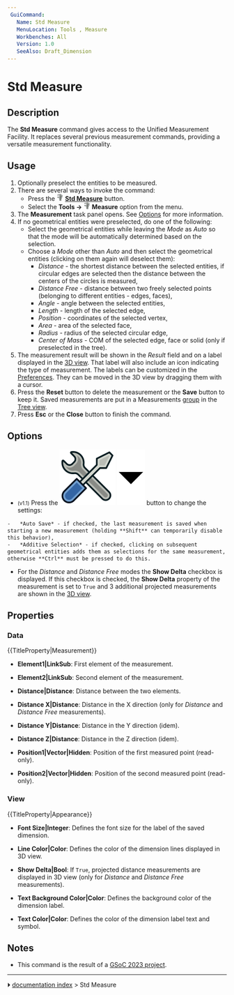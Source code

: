 ```yaml
---
 GuiCommand:
   Name: Std Measure
   MenuLocation: Tools , Measure
   Workbenches: All
   Version: 1.0
   SeeAlso: Draft_Dimension
---
```


# Std Measure

## Description

The **Std Measure** command gives access to the Unified Measurement Facility. It replaces several previous measurement commands, providing a versatile measurement functionality.

## Usage

1.  Optionally preselect the entities to be measured.
2.  There are several ways to invoke the command:
    -   Press the **<img src="images/Std_Measure.svg" width=16px> [Std Measure](Std_Measure.md)** button.
    -   Select the **Tools → <img src="images/Std_Measure.svg" width=16px> Measure** option from the menu.
3.  The **Measurement** task panel opens. See [Options](#Options.md) for more information.
4.  If no geometrical entities were preselected, do one of the following:
    -   Select the geometrical entities while leaving the *Mode* as *Auto* so that the mode will be automatically determined based on the selection.
    -   Choose a *Mode* other than *Auto* and then select the geometrical entities (clicking on them again will deselect them):
        -   *Distance* - the shortest distance between the selected entities, if circular edges are selected then the distance between the centers of the circles is measured,
        -   *Distance Free* - distance between two freely selected points (belonging to different entities - edges, faces),
        -   *Angle* - angle between the selected entities,
        -   *Length* - length of the selected edge,
        -   *Position* - coordinates of the selected vertex,
        -   *Area* - area of the selected face,
        -   *Radius* - radius of the selected circular edge,
        -   *Center of Mass* - COM of the selected edge, face or solid (only if preselected in the tree).
5.  The measurement result will be shown in the *Result* field and on a label displayed in the [3D view](3D_view.md). That label will also include an icon indicating the type of measurement. The labels can be customized in the [Preferences](Preferences_Editor.md). They can be moved in the 3D view by dragging them with a cursor.
6.  Press the **Reset** button to delete the measurement or the **Save** button to keep it. Saved measurements are put in a Measurements [group](Std_Group.md) in the [Tree view](Tree_view.md).
7.  Press **Esc** or the **Close** button to finish the command.

## Options

-    <small>(v1.1)</small> Press the **<img src="images/Preferences-system.svg" width=x16px> <img src="images/Toolbar_flyout_arrow.svg" width=x16px>** button to change the settings:

    -   *Auto Save* - if checked, the last measurement is saved when starting a new measurement (holding **Shift** can temporarily disable this behavior),
    -   *Additive Selection* - if checked, clicking on subsequent geometrical entities adds them as selections for the same measurement, otherwise **Ctrl** must be pressed to do this.

-   For the *Distance* and *Distance Free* modes the **Show Delta** checkbox is displayed. If this checkbox is checked, the **Show Delta** property of the measurement is set to `True` and 3 additional projected measurements are shown in the [3D view](3D_view.md).

## Properties

### Data


{{TitleProperty|Measurement}}

-    **Element1|LinkSub**: First element of the measurement.

-    **Element2|LinkSub**: Second element of the measurement.

-    **Distance|Distance**: Distance between the two elements.

-    **Distance X|Distance**: Distance in the X direction (only for *Distance* and *Distance Free* measurements).

-    **Distance Y|Distance**: Distance in the Y direction (idem).

-    **Distance Z|Distance**: Distance in the Z direction (idem).

-    **Position1|Vector|Hidden**: Position of the first measured point (read-only).

-    **Position2|Vector|Hidden**: Position of the second measured point (read-only).

### View


{{TitleProperty|Appearance}}

-    **Font Size|Integer**: Defines the font size for the label of the saved dimension.

-    **Line Color|Color**: Defines the color of the dimension lines displayed in 3D view.

-    **Show Delta|Bool**: If `True`, projected distance measurements are displayed in 3D view (only for *Distance* and *Distance Free* measurements).

-    **Text Background Color|Color**: Defines the background color of the dimension label.

-    **Text Color|Color**: Defines the color of the dimension label text and symbol.

## Notes

-   This command is the result of a [GSoC 2023 project](Unified_Measurement_Facility.md).



---
⏵ [documentation index](../README.md) > Std Measure
